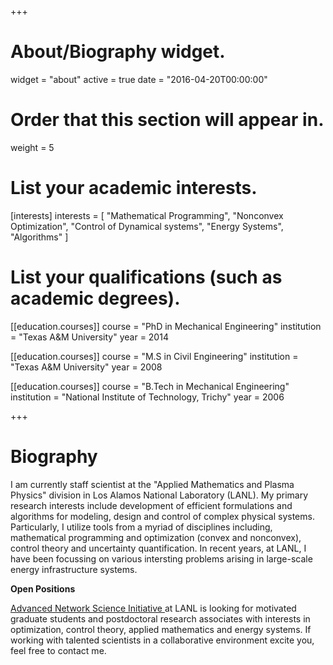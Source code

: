 +++
# About/Biography widget.
widget = "about"
active = true
date = "2016-04-20T00:00:00"

# Order that this section will appear in.
weight = 5

# List your academic interests.
[interests]
  interests = [
    "Mathematical Programming",
    "Nonconvex Optimization",
    "Control of Dynamical systems",
    "Energy Systems",
    "Algorithms"
  ]

# List your qualifications (such as academic degrees).
[[education.courses]]
  course = "PhD in Mechanical Engineering"
  institution = "Texas A&M University"
  year = 2014

[[education.courses]]
  course = "M.S in Civil Engineering"
  institution = "Texas A&M University"
  year = 2008

[[education.courses]]
  course = "B.Tech in Mechanical Engineering"
  institution = "National Institute of Technology, Trichy"
  year = 2006
 
+++

# Biography
I am currently staff scientist at the "Applied Mathematics and Plasma Physics" division in Los Alamos National Laboratory (LANL). My primary research interests include development of efficient formulations and algorithms for modeling, design and control of complex physical systems. Particularly, I utilize tools from a myriad of disciplines including, mathematical programming and optimization (convex and nonconvex), control theory and uncertainty quantification. In recent years, at LANL, I have been focussing on various intersting problems arising in large-scale energy infrastructure systems.  

<p><b>Open Positions</b></p> 
<a href="https://github.com/lanl-ansi">  Advanced Network Science Initiative </a> at LANL is looking for motivated graduate students and postdoctoral research associates with interests in optimization, control theory, applied mathematics and energy systems. If working with talented scientists in a collaborative environment excite you, feel free to contact me. 
